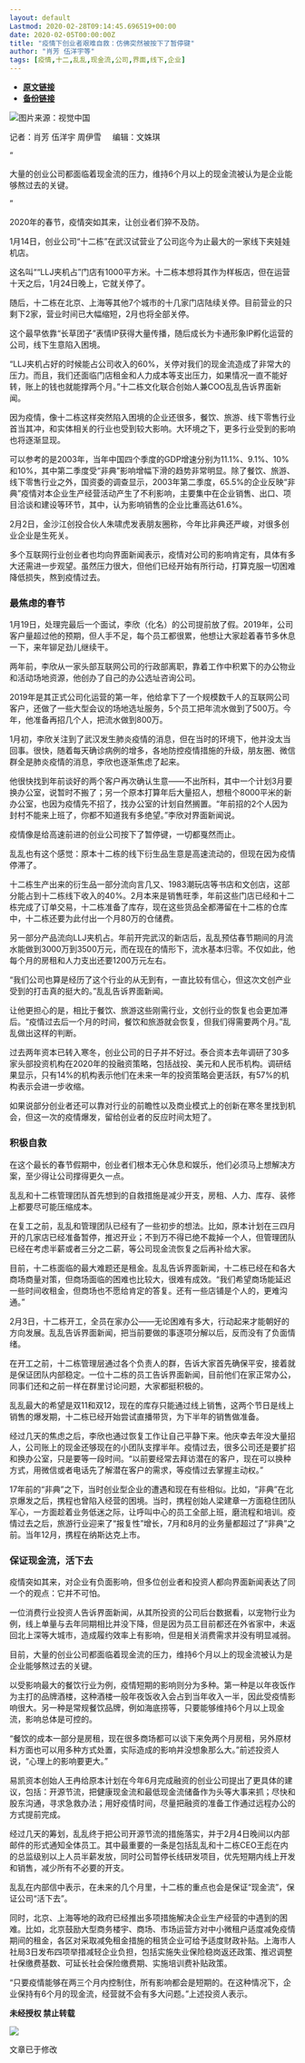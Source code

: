 ```yaml
---
layout: default
Lastmod: 2020-02-28T09:14:45.696519+00:00
date: 2020-02-05T00:00:00Z
title: "疫情下创业者艰难自救：仿佛突然被按下了暂停键"
author: "肖芳 伍洋宇等"
tags: [疫情,十二,乱乱,现金流,公司,界面,线下,企业]
---
```


* [**原文链接**](http://mp.weixin.qq.com/s?__biz=MjM5NTE0ODc2Nw==&mid=2650462525&idx=1&sn=8c0ea294119249fe8ec8a07a8cba9b47&chksm=bef29f8d8985169bd68cbcc70196db6a81950994771d095b4114f8505d891986bca04f3590f5#rd)
* [**备份链接**](http://archive.ph/3Q9Co)


![](/images/post/54055afdbd0d5c0d774a00319608f63e.jpg)图片来源：视觉中国

记者：肖芳 伍洋宇 周伊雪     编辑：文姝琪

“

  

大量的创业公司都面临着现金流的压力，维持6个月以上的现金流被认为是企业能够熬过去的关键。

  

”

2020年的春节，疫情突如其来，让创业者们猝不及防。  

1月14日，创业公司“十二栋”在武汉试营业了公司迄今为止最大的一家线下夹娃娃机店。

这名叫““LLJ夹机占”门店有1000平方米。十二栋本想将其作为样板店，但在运营十天之后，1月24日晚上，它就关停了。

随后，十二栋在北京、上海等其他7个城市的十几家门店陆续关停。目前营业的只剩下2家，营业时间已大幅缩短，2月也将全部关停。

这个最早依靠“长草团子”表情IP获得大量传播，随后成长为卡通形象IP孵化运营的公司，线下生意陷入困境。

“LLJ夹机占好的时候能占公司收入的60%，关停对我们的现金流造成了非常大的压力。而且，我们还面临门店租金和人力成本等支出压力，如果情况一直不能好转，账上的钱也就能撑两个月。”十二栋文化联合创始人兼COO乱乱告诉界面新闻。

因为疫情，像十二栋这样突然陷入困境的企业还很多，餐饮、旅游、线下零售行业首当其冲，和实体相关的行业也受到较大影响。大环境之下，更多行业受到的影响也将逐渐显现。

可以参考的是2003年，当年中国四个季度的GDP增速分别为11.1%、9.1%、10%和10%，其中第二季度受“非典”影响增幅下滑的趋势非常明显。除了餐饮、旅游、线下零售行业之外，国资委的调查显示，2003年第二季度，65.5%的企业反映“非典”疫情对本企业生产经营活动产生了不利影响，主要集中在企业销售、出口、项目洽谈和建设等环节，其中，认为影响销售的企业比重高达61.6%。

2月2日，金沙江创投合伙人朱啸虎发表朋友圈称，今年比非典还严峻，对很多创业企业是生死关。

多个互联网行业创业者也均向界面新闻表示，疫情对公司的影响肯定有，具体有多大还需进一步观望。虽然压力很大，但他们已经开始有所行动，打算克服一切困难降低损失，熬到疫情过去。

  

  

### **最焦虑的春节**  

1月19日，处理完最后一个面试，李欣（化名）的公司提前放了假。2019年，公司客户量超过他的预期，但人手不足，每个员工都很累，他想让大家趁着春节多休息一下，来年铆足劲儿继续干。

两年前，李欣从一家头部互联网公司的行政部离职，靠着工作中积累下的办公物业和活动场地资源，他创办了自己的办公选址咨询公司。

2019年是其正式公司化运营的第一年，他给拿下了一个规模数千人的互联网公司客户，还做了一些大型会议的场地选址服务，5个员工把年流水做到了500万。今年，他准备再招几个人，把流水做到800万。

1月初，李欣关注到了武汉发生肺炎疫情的消息，但在当时的环境下，他并没太当回事。很快，随着每天确诊病例的增多，各地防控疫情措施的升级，朋友圈、微信群全是肺炎疫情的消息，李欣也逐渐焦虑了起来。

他很快找到年前谈好的两个客户再次确认生意——不出所料，其中一个计划3月要换办公室，说暂时不搬了；另一个原本打算年后大量招人，想租个8000平米的新办公室，也因为疫情先不招了，找办公室的计划自然搁置。“年前招的2个人因为封村不能来上班了，你都不知道我有多绝望。”李欣对界面新闻说。

疫情像是给高速前进的创业公司按下了暂停键，一切都戛然而止。

乱乱也有这个感觉：原本十二栋的线下衍生品生意是高速流动的，但现在因为疫情停滞了。

十二栋生产出来的衍生品一部分流向言几又、1983潮玩店等书店和文创店，这部分能占到十二栋线下收入的40%。2月本来是销售旺季，年前这些门店已经和十二栋完成了订单交易，十二栋准备了库存，现在这些货品全都滞留在十二栋的仓库中，十二栋还要为此付出一个月80万的仓储费。

另一部分产品流向LLJ夹机占。年前开完武汉的新店后，乱乱预估春节期间的月流水能做到3000万到3500万元，而在现在的情形下，流水基本归零。不仅如此，他每个月的房租和人力支出还要1200万元左右。

“我们公司也算是经历了这个行业的从无到有，一直比较有信心，但这次文创产业受到的打击真的挺大的。”乱乱告诉界面新闻。

让他更担心的是，相比于餐饮、旅游这些刚需行业，文创行业的恢复也会更加滞后。“疫情过去后一个月的时间，餐饮和旅游就会恢复，但我们得需要两个月。”乱乱做出这样的判断。

过去两年资本已转入寒冬，创业公司的日子并不好过。泰合资本去年调研了30多家头部投资机构在2020年的投融资策略，包括战投、美元和人民币机构。调研结果显示，只有14%的机构表示他们在未来一年的投资策略会更活跃，有57%的机构表示会进一步收缩。

如果说部分创业者还可以靠对行业的前瞻性以及商业模式上的创新在寒冬里找到机会，但这一次的疫情爆发，留给创业者的反应时间太短了。

  

  

### **积极自救**  

在这个最长的春节假期中，创业者们根本无心休息和娱乐，他们必须马上想解决方案，至少得让公司撑得更久一点。

乱乱和十二栋管理团队首先想到的自救措施是减少开支，房租、人力、库存、装修上都要尽可能压缩成本。

在复工之前，乱乱和管理团队已经有了一些初步的想法。比如，原本计划在三四月开的几家店已经准备暂停，推迟开业；不到万不得已绝不裁掉一个人，但管理团队已经在考虑半薪或者三分之二薪，等公司现金流恢复之后再补给大家。

目前，十二栋面临的最大难题还是租金。乱乱告诉界面新闻，十二栋已经在和各大商场商量对策，但商场面临的困难也比较大，很难有成效。“我们希望商场能延迟一些时间收租金，但商场也不愿给肯定的答复。还有一些店铺是个人的，更难沟通。”

2月3日，十二栋开工，全员在家办公——无论困难有多大，行动起来才能朝好的方向发展。乱乱告诉界面新闻，把当前要做的事逐项分解以后，反而没有了负面情绪。

在开工之前，十二栋管理层通过各个负责人的群，告诉大家首先确保平安，接着就是保证团队内部稳定。一位十二栋的员工告诉界面新闻，目前他们在家正常办公，同事们还和之前一样在群里讨论问题，大家都挺积极的。

乱乱最大的希望是双11和双12，现在的库存只能通过线上销售，这两个节日是线上销售的爆发期，十二栋已经开始尝试直播带货，为下半年的销售做准备。

经过几天的焦虑之后，李欣也通过恢复工作让自己平静下来。他庆幸去年没大量招人，公司账上的现金还够现在的小团队支撑半年。疫情过去，很多公司还是要扩招和换办公室，只是要等一段时间。“以前要经常去拜访潜在的客户，现在可以换种方式，用微信或者电话先了解潜在客户的需求，等疫情过去掌握主动权。”

17年前的“非典”之下，当时创业型企业的遭遇和现在有些相似。比如，“非典”在北京爆发之后，携程也曾陷入经营的困境。当时，携程创始人梁建章一方面稳住团队军心，一方面趁着业务低迷之际，让呼叫中心的员工全部上班，磨流程和培训。疫情过去之后，旅游行业迎来了“报复性”增长，7月和8月的业务量都超过了“非典”之前。当年12月，携程在纳斯达克上市。

  

  

### **保证现金流，活下去**  

疫情突如其来，对企业有负面影响，但多位创业者和投资人都向界面新闻表达了同一个的观点：它并不可怕。

一位消费行业投资人告诉界面新闻，从其所投资的公司后台数据看，以宠物行业为例，线上单量与去年同期相比并没下降，但是因为员工目前都还在外省家中，未返回北上深等大城市，造成履约效率上有影响，但是相关消费需求并没有明显减弱。

目前，大量的创业公司都面临着现金流的压力，维持6个月以上的现金流被认为是企业能够熬过去的关键。

以受影响最大的餐饮行业为例，疫情短期的影响则分为多种。第一种是以年夜饭作为主打的品牌酒楼，这种酒楼一般年夜饭收入会占到当年收入一半，因此受疫情影响很大。另一种是常规餐饮品牌，例如海底捞等，只要能够维持6个月以上现金流，影响总体是可控的。

“餐饮的成本一部分是房租，现在很多商场都可以谈下来免两个月房租，另外原材料方面也可以用多种方式处置，实际造成的影响并没想象那么大。”前述投资人说，“心理上的影响要更大。”

易凯资本创始人王冉给原本计划在今年6月完成融资的创业公司提出了更具体的建议，包括：开源节流，把健康现金流和最低现金流储备作为头等大事来抓；尽快和股东沟通，寻求急救办法；用好疫情时间，尽量把融资的准备工作通过远程办公的方式提前完成。

经过几天的筹划，乱乱终于把公司开源节流的措施落实，并于2月4日晚间以内部邮件的形式通知全体员工。其中最重要的一条是包括乱乱和十二栋CEO王彪在内的总监级别以上人员半薪发放，同时公司暂停长线研发项目，优先短期内线上开发和销售，减少所有不必要的开支。

乱乱在内部信中表示，在未来的几个月里，十二栋的重点也会是保证“现金流”，保证公司“活下去”。

同时，北京、上海等地的政府已经推出多项措施解决企业生产经营的中遇到的困难。比如，北京鼓励大型商务楼宇、商场、市场运营方对中小微租户适度减免疫情期间的租金，各区对采取减免租金措施的租赁企业可给予适度财政补贴。上海市人社局3日发布四项举措减轻企业负担，包括实施失业保险稳岗返还政策、推迟调整社保缴费基数、可延长社会保险缴费期、实施培训费补贴政策。

“只要疫情能够在两三个月内控制住，所有影响都会是短期的。在这种情况下，企业保持有6个月的现金流，经营就不会有多大问题。”上述投资人表示。

  

**未经授权 禁止转载**

  

  

![](/images/post/3ef9527fd7edfb43b0c70486c7a956af.jpg)  

文章已于修改

